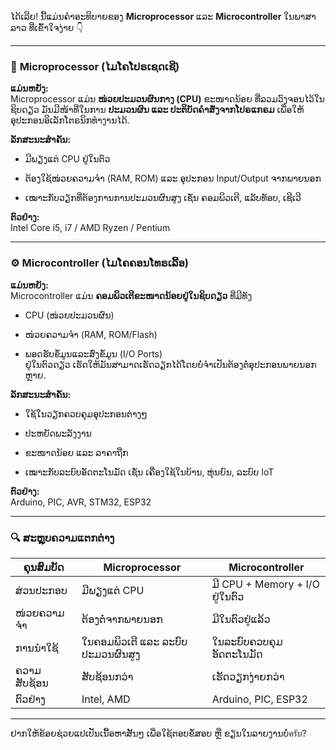 ໄດ້ເລີຍ! ນີ້ແມ່ນຄໍາອະທິບາຍຂອງ **Microprocessor** ແລະ **Microcontroller** ໃນພາສາລາວ ທີ່ເຂົ້າໃຈງ່າຍ 👇

---

### 🧠 **Microprocessor (ໄມໂຄໂປຣເຊດເຊີ)**

**ແມ່ນຫຍັງ:**  
Microprocessor ແມ່ນ **ໜ່ວຍປະມວນຜົນກາງ (CPU)** ຂະໜາດນ້ອຍ ທີ່ລວມວົງຈອນໄວ້ໃນຊິບດຽວ ມັນມີໜ້າທີ່ໃນການ **ປະມວນຜົນ ແລະ ປະຕິບັດຄໍາສັ່ງຈາກໂປຣແກຣມ** ເພື່ອໃຫ້ອຸປະກອນອິເລັກໂຕຣນິກທໍາງານໄດ້.

**ລັກສະນະສໍາຄັນ:**

- ມີພຽງແຕ່ CPU ຢູ່ໃນຕົວ
    
- ຕ້ອງໃຊ້ໜ່ວຍຄວາມຈໍາ (RAM, ROM) ແລະ ອຸປະກອນ Input/Output ຈາກພາຍນອກ
    
- ເໝາະກັບວຽກທີ່ຕ້ອງການການປະມວນຜົນສູງ ເຊັ່ນ ຄອມພິວເຕີ, ແລັບທັອບ, ເຊີເວີ
    

**ຕົວຢ່າງ:**  
Intel Core i5, i7 / AMD Ryzen / Pentium

---

### ⚙️ **Microcontroller (ໄມໂຄຄອນໂທຣເລີ້ອ)**

**ແມ່ນຫຍັງ:**  
Microcontroller ແມ່ນ **ຄອມພິວເຕີຂະໜາດນ້ອຍຢູ່ໃນຊິບດຽວ** ທີ່ມີທັງ

- CPU (ໜ່ວຍປະມວນຜົນ)
    
- ໜ່ວຍຄວາມຈໍາ (RAM, ROM/Flash)
    
- ພອດຮັບຂໍ້ມູນແລະສົ່ງຂໍ້ມູນ (I/O Ports)  
    ຢູ່ໃນຕົວດຽວ ເຮັດໃຫ້ມັນສາມາດເຮັດວຽກໄດ້ໂດຍບໍ່ຈໍາເປັນຕ້ອງຕໍ່ອຸປະກອນພາຍນອກຫຼາຍ.
    

**ລັກສະນະສໍາຄັນ:**

- ໃຊ້ໃນວຽກຄວບຄຸມອຸປະກອນຕ່າງໆ
    
- ປະຫຍັດພະລັງງານ
    
- ຂະໜາດນ້ອຍ ແລະ ລາຄາຖືກ
    
- ເໝາະກັບລະບົບອັດຕະໂນມັດ ເຊັ່ນ ເຄື່ອງໃຊ້ໃນບ້ານ, ຫຸ່ນຍົນ, ລະບົບ IoT
    

**ຕົວຢ່າງ:**  
Arduino, PIC, AVR, STM32, ESP32

---

### 🔍 **ສະຫຼຸບຄວາມແຕກຕ່າງ**

|ຄຸນສົມບັດ|**Microprocessor**|**Microcontroller**|
|---|---|---|
|ສ່ວນປະກອບ|ມີພຽງແຕ່ CPU|ມີ CPU + Memory + I/O ຢູ່ໃນຕົວ|
|ໜ່ວຍຄວາມຈໍາ|ຕ້ອງຕໍ່ຈາກພາຍນອກ|ມີໃນຕົວຢູ່ແລ້ວ|
|ການນໍາໃຊ້|ໃນຄອມພິວເຕີ ແລະ ລະບົບປະມວນຜົນສູງ|ໃນລະບົບຄວບຄຸມອັດຕະໂນມັດ|
|ຄວາມສັບຊ້ອນ|ສັບຊ້ອນກວ່າ|ເຮັດວຽກງ່າຍກວ່າ|
|ຕົວຢ່າງ|Intel, AMD|Arduino, PIC, ESP32|

---

ຢາກໃຫ້ຂ້ອຍຊ່ວຍແປເປັນເນື້ອຫາສັ້ນໆ ເພື່ອໃຊ້ຕອບຂໍ້ສອບ ຫຼື ຂຽນໃນລາຍງານບໍ່ครับ?